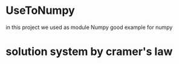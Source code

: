 # UseToNumpy
in this project we used as module Numpy
good example for numpy
# solution system by cramer's law 

